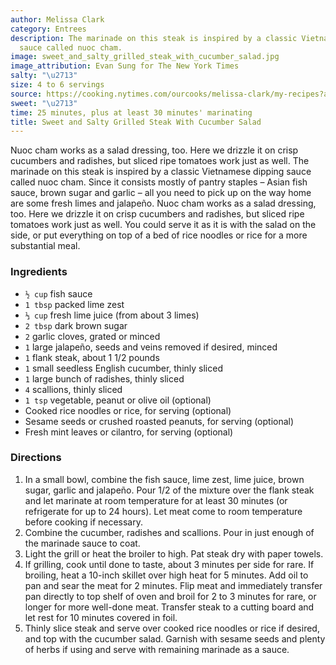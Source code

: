 ```yaml
---
author: Melissa Clark
category: Entrees
description: The marinade on this steak is inspired by a classic Vietnamese dipping
  sauce called nuoc cham.
image: sweet_and_salty_grilled_steak_with_cucumber_salad.jpg
image_attribution: Evan Sung for The New York Times
salty: "\u2713"
size: 4 to 6 servings
source: https://cooking.nytimes.com/ourcooks/melissa-clark/my-recipes?action=click&module=byline&region=recipe%20page
sweet: "\u2713"
time: 25 minutes, plus at least 30 minutes' marinating
title: Sweet and Salty Grilled Steak With Cucumber Salad
---
```


Nuoc cham works as a salad dressing, too. Here we drizzle it on crisp cucumbers and radishes, but sliced ripe tomatoes work just as well. The marinade on this steak is inspired by a classic Vietnamese dipping sauce called nuoc cham. Since it consists mostly of pantry staples – Asian fish sauce, brown sugar and garlic – all you need to pick up on the way home are some fresh limes and jalapeño. Nuoc cham works as a salad dressing, too. Here we drizzle it on crisp cucumbers and radishes, but sliced ripe tomatoes work just as well. You could serve it as it is with the salad on the side, or put everything on top of a bed of rice noodles or rice for a more substantial meal.

### Ingredients

* `½ cup` fish sauce
* `1 tbsp` packed lime zest
* `⅓ cup` fresh lime juice (from about 3 limes)
* `2 tbsp` dark brown sugar
* `2` garlic cloves, grated or minced
* `1` large jalapeño, seeds and veins removed if desired, minced
* `1` flank steak, about 1 1/2 pounds
* `1` small seedless English cucumber, thinly sliced
* `1` large bunch of radishes, thinly sliced
* `4` scallions, thinly sliced
* `1 tsp` vegetable, peanut or olive oil (optional)
* Cooked rice noodles or rice, for serving (optional)
* Sesame seeds or crushed roasted peanuts, for serving (optional)
* Fresh mint leaves or cilantro, for serving (optional)

### Directions

1. In a small bowl, combine the fish sauce, lime zest, lime juice, brown sugar, garlic and jalapeño. Pour 1/2 of the mixture over the flank steak and let marinate at room temperature for at least 30 minutes (or refrigerate for up to 24 hours). Let meat come to room temperature before cooking if necessary.
2. Combine the cucumber, radishes and scallions. Pour in just enough of the marinade sauce to coat.
3. Light the grill or heat the broiler to high. Pat steak dry with paper towels.
4. If grilling, cook until done to taste, about 3 minutes per side for rare. If broiling, heat a 10-inch skillet over high heat for 5 minutes. Add oil to pan and sear the meat for 2 minutes. Flip meat and immediately transfer pan directly to top shelf of oven and broil for 2 to 3 minutes for rare, or longer for more well-done meat. Transfer steak to a cutting board and let rest for 10 minutes covered in foil.
5. Thinly slice steak and serve over cooked rice noodles or rice if desired, and top with the cucumber salad. Garnish with sesame seeds and plenty of herbs if using and serve with remaining marinade as a sauce.